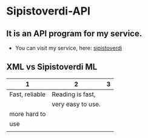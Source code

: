 # Sipistoverdi-API
## It is an API program for my service. 
- You can visit my service, here: [sipistoverdi](http://sipistoverdi.viewdns.net)
## XML vs Sipistoverdi ML 

|    1           |         2         |           3
| -------------- | ----------------- | ------------------|
| Fast, reliable | Reading is fast,  |                   |
|                | very easy to use. |                   |
| more hard to   |                   |                   |
| use            |                   |                   |
|                |                   |                   |
